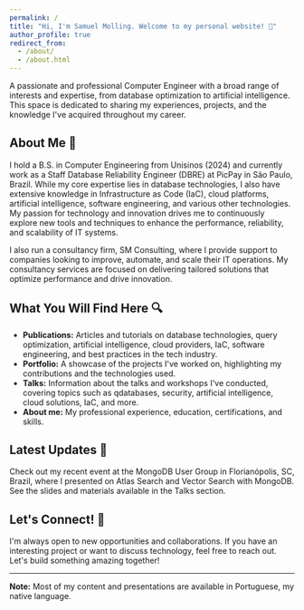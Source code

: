 ```yaml
---
permalink: /
title: "Hi, I'm Samuel Molling. Welcome to my personal website! 👋"
author_profile: true
redirect_from: 
  - /about/
  - /about.html
---
```

A passionate and professional Computer Engineer with a broad range of interests and expertise, from database optimization to artificial intelligence. This space is dedicated to sharing my experiences, projects, and the knowledge I've acquired throughout my career.

## About Me 🚀
I hold a B.S. in Computer Engineering from Unisinos (2024) and currently work as a Staff Database Reliability Engineer (DBRE) at PicPay in São Paulo, Brazil. While my core expertise lies in database technologies, I also have extensive knowledge in Infrastructure as Code (IaC), cloud platforms, artificial intelligence, software engineering, and various other technologies. My passion for technology and innovation drives me to continuously explore new tools and techniques to enhance the performance, reliability, and scalability of IT systems.

I also run a consultancy firm, SM Consulting, where I provide support to companies looking to improve, automate, and scale their IT operations. My consultancy services are focused on delivering tailored solutions that optimize performance and drive innovation.

## What You Will Find Here 🔍
- **Publications:** Articles and tutorials on database technologies, query optimization, artificial intelligence, cloud providers, IaC, software engineering, and best practices in the tech industry.
- **Portfolio:** A showcase of the projects I've worked on, highlighting my contributions and the technologies used.
- **Talks:** Information about the talks and workshops I've conducted, covering topics such as qdatabases, security, artificial intelligence, cloud solutions, IaC, and more.
- **About me:** My professional experience, education, certifications, and skills.

## Latest Updates 📅
Check out my recent event at the MongoDB User Group in Florianópolis, SC, Brazil, where I presented on Atlas Search and Vector Search with MongoDB. See the slides and materials available in the Talks section.

## Let's Connect! 🤝
I'm always open to new opportunities and collaborations. If you have an interesting project or want to discuss technology, feel free to reach out. Let's build something amazing together!

---

**Note:** Most of my content and presentations are available in Portuguese, my native language.
